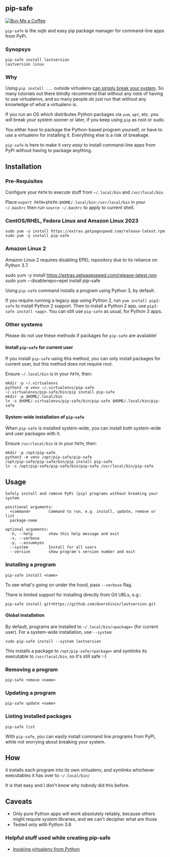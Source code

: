 ## pip-safe

[![Buy Me a Coffee](https://img.shields.io/badge/dynamic/json?color=blue&label=Buy%20me%20a%20Coffee&prefix=%23&query=next_time_total&url=https%3A%2F%2Fwww.getpagespeed.com%2Fbuymeacoffee.json&logo=buymeacoffee)](https://www.buymeacoffee.com/dvershinin)

`pip-safe` is the *safe* and easy pip package manager for command-line apps from PyPi.

### Synopsys

    pip-safe install lastversion
    lastversion linux
    
### Why

Using `pip install ...` outside virtualenv [can simply break your system](https://www.getpagespeed.com/server-setup/do-not-run-pip-as-root).
So many tutorials out there blindly recommend that without any note of having to use virtualenvs,
and so many people *do* just run that without any knowledge of *what* a virtualenv is.

If you run an OS which distributes Python packages via `yum`, `apt`, etc. you *will* break your 
system sooner or later, if you keep using `pip` as root or sudo.

You either have to package the Python-based program yourself, or have to use a virtualenv for 
installing it. Everything else is a risk of breakage.

`pip-safe` is here to make it *very easy* to install command-line apps from PyPi without having to 
package anything.

## Installation    

### Pre-Requisites

Configure your `PATH` to execute stuff from `~/.local/bin` and `/usr/local/bin`.

Place `export PATH=$PATH:$HOME/.local/bin:/usr/local/bin` in your `~/.bashrc` 
then run `source ~/.bashrc` to apply to current shell. 

### CentOS/RHEL, Fedora Linux and Amazon Linux 2023

    sudo yum -y install https://extras.getpagespeed.com/release-latest.rpm
    sudo yum -y install pip-safe

### Amazon Linux 2

Amazon Linux 2 requires disabling EPEL repository due to its reliance on Python 3.7.

   sudo yum -y install https://extras.getpagespeed.com/release-latest.rpm
   sudo yum --disablerepo=epel install pip-safe
    
Using `pip-safe` command installs a program using Python 3, by default.

If you require running a legacy app using Python 2, run `yum install pip2-safe` to install Python 2 
support. Then to install a Python 2 app, use `pip2-safe install <app>`. You can still use 
`pip-safe` as usual, for Python 3 apps.
    
### Other systems

Please do not use these methods if packages for `pip-safe` are available!

#### Install `pip-safe` for current user

If you install `pip-safe` using this method, you can only install packages for current user,
but this method does not require root. 

Ensure `~/.local/bin` is in your `PATH`, then: 
   
    mkdir -p ~/.virtualenvs
    python3 -m venv ~/.virtualenvs/pip-safe
    ~/.virtualenvs/pip-safe/bin/pip install pip-safe
    mkdir -p $HOME/.local/bin
    ln -s $HOME/.virtualenvs/pip-safe/bin/pip-safe $HOME/.local/bin/pip-safe

#### System-wide installation of `pip-safe`    

When `pip-safe` is installed system-wide, you can install both system-wide and user packages with it.
    
Ensure `/usr/local/bin` is in your `PATH`, then:

    mkdir -p /opt/pip-safe
    python3 -m venv /opt/pip-safe/pip-safe
    /opt/pip-safe/pip-safe/bin/pip install pip-safe
    ln -s /opt/pip-safe/pip-safe/bin/pip-safe /usr/local/bin/pip-safe



## Usage

``` 
Safely install and remove PyPi (pip) programs without breaking your system

positional arguments:
  <command>        Command to run, e.g. install, update, remove or list
  package-name

optional arguments:
  -h, --help       show this help message and exit
  -v, --verbose
  -y, --assumeyes
  --system         Install for all users
  --version        show program's version number and exit
```

### Installing a program

    pip-safe install <name>
    
To see what's going on under the hood, pass `--verbose` flag. 

There is limited support for installing directly from Git URLs, e.g.:

    pip-safe install git+https://github.com/dvershinin/lastversion.git

#### Global installation

By default, programs are installed to `~/.local/bin/<package>` (for current user).
For a system-wide installation, use `--system`:

    sudo pip-safe install --system lastversion  
    
This installs a package to `/opt/pip-safe/<package>` and symlinks its executable to `/usr/local/bin`,
so it's still safe :-)    
    
### Removing a program

    pip-safe remove <name>

### Updating a program

    pip-safe update <name>
    
### Listing installed packages

    pip-safe list    

With `pip-safe`, you can easily install command line programs from PyPi,
while not worrying about breaking your system.

## How

it installs each program into its own virtualenv, and symlinks whichever
executables it has over to `~/.local/bin/`

It is that easy and I don't know why nobody did this before.

## Caveats

* Only pure Python apps will work absolutely reliably, because others might require *system* libraries,
and we can't decipher what are those
* Tested only with Python 3.6

### Helpful stuff used while creating pip-safe

* [Invoking virtualenv from Python](http://jelly.codes/articles/python-virtualenv-from-within-python/)
